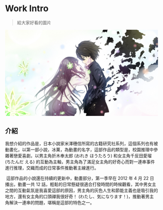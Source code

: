 # Work Intro

> 給大家好看的圖片

![](image/01.jpg)

## 介紹

​	我想介紹的作品是，日本小說家米澤穗信所寫的古籍研究社系列，這個系列也有被動畫化，以第一部小說，冰菓，為動畫的名字，這部作品的類型是，校園推理中參雜著戀愛喜劇，以男主角折木奉太郎 (おれき ほうたろう) 和女主角千反田愛瑠 (ちたんだ える) 的互動為主軸，男主角為了滿足女主角的好奇心而對一連串事件進行推理，交織而成的日常事件推動著主線進行。

​	這部作品的小說還在持續的更新中，動畫部分，第一季早在 2012 年 4 月 22 日播出，動畫一共 12 話，輕鬆的日常懸疑很適合打發時間的時候觀看，其中男女主之間的互動氣氛是我喜愛這部的原因，男主角的灰色人生和節能主義也是吸引我的地方，還有女主角的口頭禪我很好奇！ (わたし、気になります！)，推動著男主角解決一連串的問題，堪稱是這部的特色之一。
